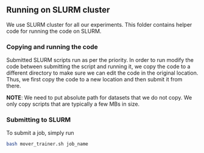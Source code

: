 ## Running on SLURM cluster

We use SLURM cluster for all our experiments. This folder contains helper code for running the code on SLURM.

### Copying and running the code

Submitted SLURM scripts run as per the priority. In order to run modify the code between submitting the script and running it, we copy the code to a different directory to make sure we can edit the code in the original location. Thus, we first copy the code to a new location and then submit it from there.

**NOTE**: We need to put absolute path for datasets that we do not copy. We only copy scripts that are typically a few MBs in size.

### Submitting to SLURM

To submit a job, simply run

```bash
bash mover_trainer.sh job_name
```

